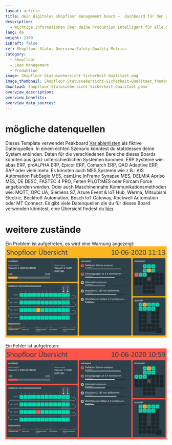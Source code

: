 ```yaml
---
layout: article
title: dein digitales shopfloor management board ―  dashboard für den gesamtstatus einer produktionslinie
description: 
  - Wichtige Informationen über deine Produktion intelligent für alle Mitarbeiter aufbereitet, genau dort wo sie benötigt werden! Mit diesem Template sieht du den Gesamtstatus deiner Produktionslinie im Überblick, sowie zu erledigende Aufgaben und Kennzahlen zu Sicherheit und Qualitätsniveau – besonders verständlich dargestellt durch das Sicherheitskreuz und das Qualitäts-Q! Die effiziente Kommunikation relevanter Informationen auf deinem Shopfloor trägt zum kontinuierlichen Verbesserungsprozess bei und sichert dir so die Wettbewerbsfähigkeit. Jetzt direkt herunterladen!
lang: de
weight: 2300
isDraft: false
ref: Shopfloor-Status-Overview-Safety-Quality-Metrics
category:
  - Shopfloor
  - Lean Management
  - Produktion
image: Shopfloor-Statusuebersicht-Sicherheit-Qualitaet.png
image_thumbnail: Shopfloor-Statusuebersicht-Sicherheit-Qualitaet_thumbnail.png
download: Shopfloor-Statusuebersicht-Sicherheit-Qualitaet.pbmx
overview_description:
overview_benefits:
overview_data_sources:
---
```

# mögliche datenquellen
Dieses Template verwendet Peakboard [Variablenlisten](https://help.peakboard.com/scripting/de-variables.html) als fiktive Datenquellen. In einem echten Szenario könntest du stattdessen deine System anbinden. Daten für die verschiedenen Bereiche dieses Boards könnten aus ganz unterschiedlichen Systemen kommen. ERP Systeme wie: abas ERP, proALPHA ERP, Epicor ERP, Comarch ERP, QAD Adaptive ERP, SAP oder viele mehr. Es könnten auch MES Systeme wie z.B.: AIS Automation FabEagle MES, camLine InFrame Synapse MES, DELMIA Apriso MES, DE DESC, FASTEC 4 PRO, Felten PILOT:MES oder Forcam Force angebunden werden. Oder auch Maschinennahe Kommunikationsmethoden wie: MQTT, OPC UA, Siemens S7, Azure Event & IoT Hub, Werma, Mitsubishi Electric, Beckhoff Automation, Bosch IoT Gateway, Rockwell Automation oder MT Connect. Es gibt viele Datenquellen die du für dieses Board verwenden könntest, eine Übersicht findest du [hier](https://peakboard.com/schnittstellen/).

# weitere zustände

Ein Problem ist aufgetreten, es wird eine Warnung angezeigt:
![image_live](Shopfloor-Statusuebersicht-Sicherheit-Qualitaet-Warnung.png)


Ein Fehler ist aufgetreten:
![image_live](Shopfloor-Statusuebersicht-Sicherheit-Qualitaet-Fehler.png)
